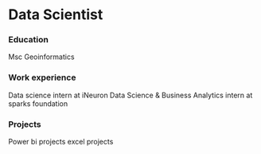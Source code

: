 # Data Scientist

### Education ###
Msc Geoinformatics

### Work experience ###
Data science intern at iNeuron
Data Science & Business Analytics intern at sparks foundation

### Projects ###
Power bi projects
excel projects

